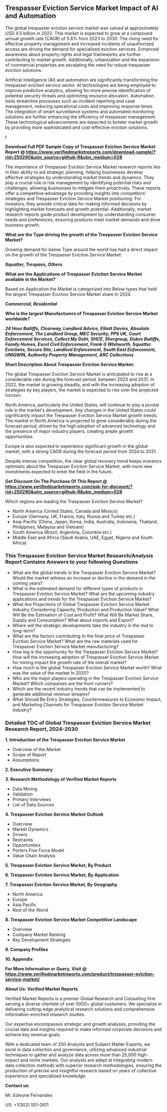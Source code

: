 <h2>Trespasser Eviction Service Market Impact of AI and Automation</h2><p>The global trespasser eviction service market was valued at approximately USD 4.5 billion in 2022. This market is expected to grow at a compound annual growth rate (CAGR) of 5.8% from 2023 to 2030. The rising need for effective property management and increased incidents of unauthorized access are driving the demand for specialized eviction services. Enhanced awareness about property rights and legal frameworks are further contributing to market growth. Additionally, urbanization and the expansion of commercial properties are escalating the need for robust trespasser eviction solutions.</p><p>Artificial Intelligence (AI) and automation are significantly transforming the trespasser eviction service sector. AI technologies are being employed to improve predictive analytics, allowing for more precise identification of potential security threats and optimizing resource allocation. Automation tools streamline processes such as incident reporting and case management, reducing operational costs and improving response times. The integration of smart surveillance systems and automated monitoring solutions are further enhancing the efficiency of trespasser management. These technological advancements are expected to bolster market growth by providing more sophisticated and cost-effective eviction solutions.</p>t</p><p id="" class=""><strong>Download Full PDF Sample Copy of Trespasser Eviction Service Market Report @ <a href="https://www.verifiedmarketreports.com/download-sample/?rid=250290&utm_source=github-R&utm_medium=028" target="_blank">https://www.verifiedmarketreports.com/download-sample/?rid=250290&utm_source=github-R&utm_medium=028</a></strong></p><p>The importance of&nbsp;Trespasser Eviction Service Market research reports lies in their ability to aid strategic planning, helping businesses develop effective strategies by understanding market trends and dynamics. They play a crucial role in risk management by identifying potential risks and challenges, allowing businesses to mitigate them proactively. These reports offer a competitive advantage by providing insights into competitors' strategies and Trespasser Eviction Service Market positioning. For investors, they provide critical data for making informed decisions by highlighting market forecasts and growth potential. Additionally, market research reports guide product development by understanding consumer needs and preferences, ensuring products meet market demands and drive business growth.</p><p><strong>What are the&nbsp;Type driving the growth of the Trespasser Eviction Service Market?</strong></p><p id="" class="">Growing demand for below Type around the world has had a direct impact on the growth of the Trespasser Eviction Service Market:</p><em><strong>Squatter, Trespass, Others</strong></em></p><strong>What are the&nbsp;Applications&nbsp;of Trespasser Eviction Service Market available in the Market?</strong></p><p id="" class="">Based on Application the Market is categorized into Below types that held the largest Trespasser Eviction Service Market share In 2024.</p><em><strong>Commercial, Residential</strong></em></p><strong>Who is the largest Manufacturers of Trespasser Eviction Service Market worldwide?</strong></p><p><em><strong>24 Hour Bailiffs, Clearway, Landlord Advice, Elliott Davies, Absolute Enforcement, The Landlord Group, MEC Security, PPS UK, Court Enforcement Services, Collect My Debt, SHCE, Shergroup, Dukes Bailiffs, Family Homes, Excel Civil Enforcement, Frank G Whitworth, Squatter Evictions, Secure Site, Landlord Enforcement, South East Enforcement, UNIQWIN, Authority Property Management, ARC Collections</strong></em></p><p id="" class=""><strong>Short Description About Trespasser Eviction Service Market:</strong></p><p>The global Trespasser Eviction Service Market is anticipated to rise at a considerable rate during the forecast period, between 2023 and 2031. In 2022, the market is growing steadily, and with the increasing adoption of strategies by key players, the market is expected to rise over the projected horizon.</p><p>North America, particularly the United States, will continue to play a pivotal role in the market's development. Any changes in the United States could significantly impact the Trespasser Eviction Service Market growth trends. The market in North America is projected to grow considerably during the forecast period, driven by the high adoption of advanced technology and the presence of major industry players, creating ample growth opportunities.</p><p>Europe is also expected to experience significant growth in the global market, with a strong CAGR during the forecast period from 2024 to 2031.</p><p>Despite intense competition, the clear global recovery trend keeps investors optimistic about the Trespasser Eviction Service Market, with more new investments expected to enter the field in the future.</p><p id="" class=""><strong>Get Discount On The Purchase Of This Report @ <a href="https://www.verifiedmarketreports.com/ask-for-discount/?rid=250290&utm_source=github-R&utm_medium=028" target="_blank">https://www.verifiedmarketreports.com/ask-for-discount/?rid=250290&utm_source=github-R&utm_medium=028</a></strong></p>Which regions are leading the Trespasser Eviction Service Market?</p><ul><li>North America (United States, Canada and Mexico)</li><li>Europe (Germany, UK, France, Italy, Russia and Turkey etc.)</li><li>Asia-Pacific (China, Japan, Korea, India, Australia, Indonesia, Thailand, Philippines, Malaysia and Vietnam)</li><li>South America (Brazil, Argentina, Columbia etc.)</li><li>Middle East and Africa (Saudi Arabia, UAE, Egypt, Nigeria and South Africa)</li></ul><h3 id="" class="">This Trespasser Eviction Service Market Research/Analysis Report Contains Answers to your following Questions</h3><ul><li>What are the global trends in the Trespasser Eviction Service Market? Would the market witness an increase or decline in the demand in the coming years?</li><li>What is the estimated demand for different types of products in Trespasser Eviction Service Market? What are the upcoming industry applications and trends for the Trespasser Eviction Service Market?</li><li>What Are Projections of Global Trespasser Eviction Service Market Industry Considering Capacity, Production and Production Value? What Will Be the Estimation of Cost and Profit? What Will Be Market Share, Supply and Consumption? What about imports and Export?</li><li>Where will the strategic developments take the industry in the mid to long-term?</li><li>What are the factors contributing to the final price of Trespasser Eviction Service Market? What are the raw materials used for Trespasser Eviction Service Market manufacturing?</li><li>How big is the opportunity for the Trespasser Eviction Service Market? How will the increasing adoption of Trespasser Eviction Service Market for mining impact the growth rate of the overall market?</li><li>How much is the global Trespasser Eviction Service Market worth? What was the value of the market In 2020?</li><li>Who are the major players operating in the Trespasser Eviction Service Market? Which companies are the front runners?</li><li>Which are the recent industry trends that can be implemented to generate additional revenue streams?</li><li>What Should Be Entry Strategies, Countermeasures to Economic Impact, and Marketing Channels for Trespasser Eviction Service Market Industry?</li></ul><h3 id="" class="">Detailed TOC of Global Trespasser Eviction Service Market Research Report, 2024-2030</h3><p id="" class=""><strong>1. Introduction of the Trespasser Eviction Service Market</strong></p><ul><li>Overview of the Market</li><li>Scope of Report</li><li>Assumptions</li></ul><p id="" class=""><strong>2. Executive Summary</strong></p><p id="" class=""><strong>3. Research Methodology of Verified Market Reports</strong></p><ul><li>Data Mining</li><li>Validation</li><li>Primary Interviews</li><li>List of Data Sources</li></ul><p id="" class=""><strong>4. Trespasser Eviction Service Market Outlook</strong></p><ul><li>Overview</li><li>Market Dynamics</li><li>Drivers</li><li>Restraints</li><li>Opportunities</li><li>Porters Five Force Model</li><li>Value Chain Analysis</li></ul><p id="" class=""><strong>5. Trespasser Eviction Service Market, By Product</strong></p><p id="" class=""><strong>6. Trespasser Eviction Service Market, By Application</strong></p><p id="" class=""><strong>7. Trespasser Eviction Service Market, By Geography</strong></p><ul><li>North America</li><li>Europe</li><li>Asia Pacific</li><li>Rest of the World</li></ul><p id="" class=""><strong>8. Trespasser Eviction Service Market Competitive Landscape</strong></p><ul><li>Overview</li><li>Company Market Ranking</li><li>Key Development Strategies</li></ul><p id="" class=""><strong>9. Company Profiles</strong></p><p id="" class=""><strong>10. Appendix</strong></p><p id="" class=""><strong>For More Information or Query, Visit @ <a href="https://www.verifiedmarketreports.com/product/trespasser-eviction-service-market/" target="_blank">https://www.verifiedmarketreports.com/product/trespasser-eviction-service-market/</a></strong></p><p id="" class=""><strong>About Us: Verified Market Reports</strong></p><p id="" class="">Verified Market Reports is a premier Global Research and Consulting firm serving a diverse clientele of over 5000+ global customers. We specialize in delivering cutting-edge analytical research solutions and comprehensive information-enriched research studies.</p><p id="" class="">Our expertise encompasses strategic and growth analyses, providing the crucial data and insights required to make informed corporate decisions and achieve key revenue goals.</p><p id="" class="">With a dedicated team of 250 Analysts and Subject Matter Experts, we excel in data collection and governance, utilizing advanced industrial techniques to gather and analyze data across more than 25,000 high-impact and niche markets. Our analysts are adept at integrating modern data collection methods with superior research methodologies, ensuring the production of precise and insightful research based on years of collective experience and specialized knowledge.</p><p id="" class=""><strong>Contact us:</strong></p><p id="" class="">Mr. Edwyne Fernandes</p><p id="" class="">US: +1(302) 551-2611</p>